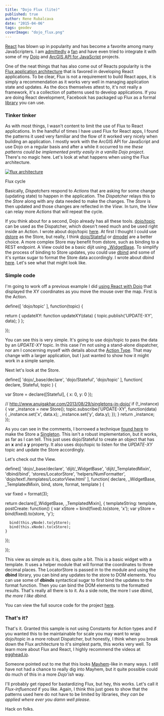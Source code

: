 ```yaml
---
title: "Dojo Flux (lite)"
published: true
author: Rene Rubalcava
date: "2015-04-06"
tags: geodev
coverImage: "dojo_flux.png"
---
```


[React](https://facebook.github.io/react/) has blown up in popularity and has become a favorite among many JavaScripters. I am [admittedly](https://odoe.net/blog/esrijs-reactjs/) a [fan](https://geonet.esri.com/people/odoe/blog/2015/04/01/esrijs-with-reactjs-updated) and have even tried to integrate it with some of my [Dojo](http://dojotoolkit.org/) and [ArcGIS API for JavaScript](https://developers.arcgis.com/javascript/) projects.

One of the neat things that has also come out of Reacts popularity is the [Flux application architecture](http://facebook.github.io/flux/docs/overview.html) that is favored in developing React applications. To be clear, Flux is not a requirement to build React apps, it is simply a recommendation as it works very well in managing application state and updates. As the docs themselves attest to, it's not really a framework, it's a collection of patterns used to develop applications. If you are doing React development, Facebook has packaged up Flux as a formal [library](https://github.com/facebook/flux) you can use.

### Tinker tinker

As with most things, I wasn't content to limit the use of Flux to React applications. In the handful of times I have used Flux for React apps, I found the patterns it used very familiar and the flow of it worked very nicely when building an application. I mostly work with the ArcGIS API for JavaScript and use Dojo on a regular basis and after a while it occurred to me _these patterns could be implemented pretty easily in a vanilla Dojo project_. There's no magic here. Let's look at what happens when using the Flux architecture.

[![flux architecture](images/flux_cycle.gif)](https://odoe.net/blog/wp-content/uploads/flux_cycle.gif)

Flux cycle

Basically, _Dispatchers_ respond to _Actions_ that are asking for some change (updating state) to happen in the application. The _Dispatcher_ relays this to the _Store_ along with any data needed to make the changes. The _Store_ is then updated and those changes are reflected in the _View_. In turn, the _View_ can relay more _Actions_ that will repeat the cycle.

If you think about for a second, Dojo already has all these tools. [dojo/topic](http://dojotoolkit.org/reference-guide/1.10/dojo/topic.html) can be used as the Dispatcher, which doesn't need much and be used right inside an Action. I wrote about dojo/topic [here](https://geonet.esri.com/people/odoe/blog/2014/12/02/stay-on-topic). At first I thought I could use [dstore](https://github.com/sitepen/dstore) as the Store, but really, I think [dojo/Stateful](http://dojotoolkit.org/reference-guide/1.10/dojo/Stateful.html) or [dmodel](https://github.com/SitePen/dmodel) are a better choice. A more complex Store may benefit from dstore, such as binding to a REST endpoint. A View could be a basic dijit using [_WidgetBase](http://dojotoolkit.org/reference-guide/1.10/dijit/_WidgetBase.html). To simplify the process of binding to Store updates, you could use [dbind](https://github.com/kriszyp/dbind) and some of it's syntax sugar to format the Store data accordingly. I wrote about dbind [here](https://odoe.net/blog/dbind-arcgis-js-apps/). Let's see what that might look like.

### Simple code

I'm going to work off a previous example I did [using React with Dojo](https://odoe.net/blog/esrijs-reactjs/) that displayed the XY coordinates as you move the mouse over the map. First is the Action.

define([
  'dojo/topic'
], function(topic) {

  return {
    updateXY: function updateXY(data) {
      topic.publish('UPDATE-XY', data);
    }
  };

});

You can see this is very simple. It's going to use dojo/topic to pass the data by an _UPDATE-XY_ topic. In this case I'm not using a stand-alone dispatcher, nor am I concerning myself with details about the [Action Type](https://facebook.github.io/flux/docs/dispatcher.html). That may change with a larger application, but I just wanted to show how it might work in a simple sample.

Next let's look at the Store.  

define([
  'dojo/_base/declare',
  'dojo/Stateful',
  'dojo/topic'
], function(
  declare, Stateful, topic
) {

  var Store = declare([Stateful], {
    x: 0,
    y: 0
  });

  // http://www.anujgakhar.com/2013/08/29/singletons-in-dojo/
  if (!_instance) {
    var _instance = new Store();
    topic.subscribe('UPDATE-XY', function(data) {
      _instance.set('x', data.x);
      _instance.set('y', data.y);
    });
  }
  return _instance;
});

As you can see in the comments, I borrowed a technique [found here](http://www.anujgakhar.com/2013/08/29/singletons-in-dojo/) to make the Store a [Singleton](http://en.wikipedia.org/wiki/Singleton_pattern). This isn't a robust implementation, but it works, as far as I can tell. This just uses dojo/Stateful to create an object that has an **x** and a **y** property. It also uses dojo/topic to listen for the _UPDATE-XY_ topic and update the Store accordingly.

Let's check out the View.

define([
  'dojo/_base/declare',
  'dijit/_WidgetBase',
  'dijit/_TemplatedMixin',
  'dbind/bind',
  'stores/LocatorStore',
  'helpers/NumFormatter',
  'dojo/text!./templates/LocatorView.html'
], function(
  declare,
  _WidgetBase, _TemplatedMixin,
  bind, store, format,
  template
) {

  var fixed = format(3);

  return declare([_WidgetBase, _TemplatedMixin], {
    templateString: template,
    postCreate: function() {
      var xStore = bind(fixed).to(store, 'x');
      var yStore = bind(fixed).to(store, 'y');

      bind(this.yNode).to(yStore);
      bind(this.xNode).to(xStore);
    }
  });

});

This view as simple as it is, does quite a bit. This is a basic widget with a template. It uses a helper module that will format the coordinates to three decimal places. The LocatorStore is passed in to the module and using the **dbind** library, you can bind any updates to the store to DOM elements. You can use some of **dbinds** syntactical sugar to first bind the updates to the format function. Then you can bind the DOM elements to the formatted results. That's really all there is to it. As a side note, the more I use dbind, _the more I like dbind_.

You can view the full source code for the project [here](https://github.com/odoe/esrijs-flux).

### That's it?

That's it. Granted this sample is not using Constants for Action types and if you wanted this to be maintainable for scale you may want to wrap dojo/topic in a more robust Dispatcher, but honestly, I think when you break down the Flux architecture to it's simplest parts, this works very well. To learn more about Flux and React, I highly recommend the videos at [egghead.io](https://egghead.io/technologies/react).

Someone pointed out to me that this looks [Mayhem](https://sitepen.github.io/mayhem/guide/#what-is-mayhem)\-like in many ways. I still have not had a chance to really dig into Mayhem, but it quite possible could do much of this in a more _Dojo'ish_ way.

I'll probably get ripped for bastardizing Flux, but hey, this works. Let's call it _Flux-influenced_ if you like. Again, I think this just goes to show that the patterns used here do not have to be limited by libraries, _they can be applied where ever you damn well please_.

Hack on folks.
